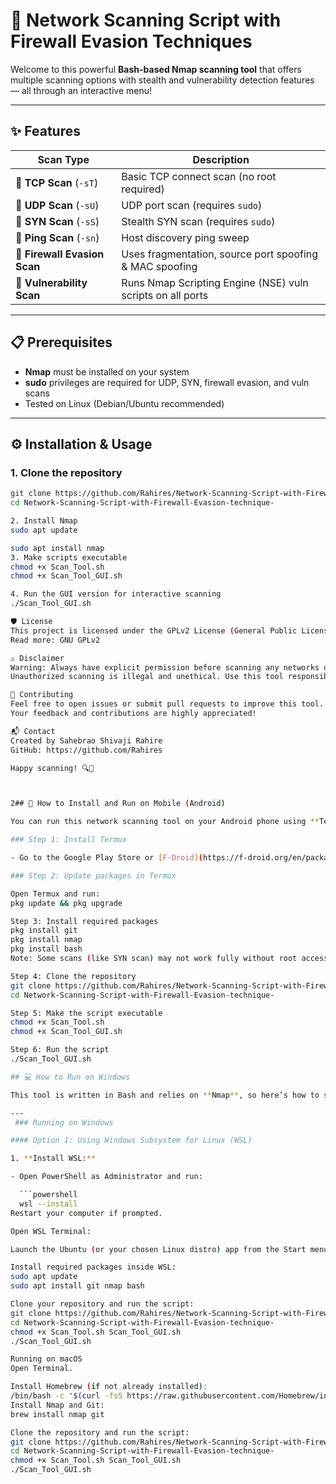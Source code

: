 # 🚀 Network Scanning Script with Firewall Evasion Techniques

Welcome to this powerful **Bash-based Nmap scanning tool** that offers multiple scanning options with stealth and vulnerability detection features — all through an interactive menu!

---

## ✨ Features

| Scan Type                   | Description                                                  |
|-----------------------------|--------------------------------------------------------------|
| 🔹 **TCP Scan** (`-sT`)        | Basic TCP connect scan (no root required)                   |
| 🔹 **UDP Scan** (`-sU`)        | UDP port scan (requires `sudo`)                             |
| 🔹 **SYN Scan** (`-sS`)        | Stealth SYN scan (requires `sudo`)                          |
| 🔹 **Ping Scan** (`-sn`)       | Host discovery ping sweep                                   |
| 🔹 **Firewall Evasion Scan**  | Uses fragmentation, source port spoofing & MAC spoofing    |
| 🔹 **Vulnerability Scan**     | Runs Nmap Scripting Engine (NSE) vuln scripts on all ports |

---

## 📋 Prerequisites

- **Nmap** must be installed on your system  
- **sudo** privileges are required for UDP, SYN, firewall evasion, and vuln scans  
- Tested on Linux (Debian/Ubuntu recommended)

---

## ⚙️ Installation & Usage

### 1. Clone the repository

```bash
git clone https://github.com/Rahires/Network-Scanning-Script-with-Firewall-Evasion-technique-.git
cd Network-Scanning-Script-with-Firewall-Evasion-technique-

2. Install Nmap
sudo apt update

sudo apt install nmap
3. Make scripts executable
chmod +x Scan_Tool.sh
chmod +x Scan_Tool_GUI.sh

4. Run the GUI version for interactive scanning
./Scan_Tool_GUI.sh

🛡️ License
This project is licensed under the GPLv2 License (General Public License version 2).
Read more: GNU GPLv2

⚠️ Disclaimer
Warning: Always have explicit permission before scanning any networks or systems.
Unauthorized scanning is illegal and unethical. Use this tool responsibly.

🙌 Contributing
Feel free to open issues or submit pull requests to improve this tool.
Your feedback and contributions are highly appreciated!

📬 Contact
Created by Sahebrao Shivaji Rahire
GitHub: https://github.com/Rahires

Happy scanning! 🔍🚀



2## 📱 How to Install and Run on Mobile (Android)

You can run this network scanning tool on your Android phone using **Termux**, a powerful terminal emulator and Linux environment.

### Step 1: Install Termux

- Go to the Google Play Store or [F-Droid](https://f-droid.org/en/packages/com.termux/) and install **Termux**.

### Step 2: Update packages in Termux

Open Termux and run:
pkg update && pkg upgrade

Step 3: Install required packages
pkg install git
pkg install nmap
pkg install bash
Note: Some scans (like SYN scan) may not work fully without root access on mobile devices.

Step 4: Clone the repository
git clone https://github.com/Rahires/Network-Scanning-Script-with-Firewall-Evasion-technique-.git
cd Network-Scanning-Script-with-Firewall-Evasion-technique-

Step 5: Make the script executable
chmod +x Scan_Tool.sh
chmod +x Scan_Tool_GUI.sh

Step 6: Run the script
./Scan_Tool_GUI.sh

## 💻 How to Run on Windows

This tool is written in Bash and relies on **Nmap**, so here’s how to set it up on Windows 

---
 ### Running on Windows

#### Option 1: Using Windows Subsystem for Linux (WSL)

1. **Install WSL:**

- Open PowerShell as Administrator and run:

  ```powershell
  wsl --install
Restart your computer if prompted.

Open WSL Terminal:

Launch the Ubuntu (or your chosen Linux distro) app from the Start menu.

Install required packages inside WSL:
sudo apt update
sudo apt install git nmap bash

Clone your repository and run the script:
git clone https://github.com/Rahires/Network-Scanning-Script-with-Firewall-Evasion-technique-.git
cd Network-Scanning-Script-with-Firewall-Evasion-technique-
chmod +x Scan_Tool.sh Scan_Tool_GUI.sh
./Scan_Tool_GUI.sh

Running on macOS
Open Terminal.

Install Homebrew (if not already installed):
/bin/bash -c "$(curl -fsS https://raw.githubusercontent.com/Homebrew/install/HEAD/install.sh)"
Install Nmap and Git:
brew install nmap git

Clone the repository and run the script:
git clone https://github.com/Rahires/Network-Scanning-Script-with-Firewall-Evasion-technique-.git
cd Network-Scanning-Script-with-Firewall-Evasion-technique-
chmod +x Scan_Tool.sh Scan_Tool_GUI.sh
./Scan_Tool_GUI.sh
